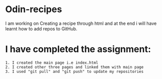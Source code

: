 # Odin-recipes 
I am working on Creating a recipe through html and at the end i will have learnt how to add repos to GitHub.
# I have completed the assignment:
    1. I created the main page i.e index.html
    2. I created other three pages and linked them with main page
    3. I used "git pull" and "git push" to update my repositories